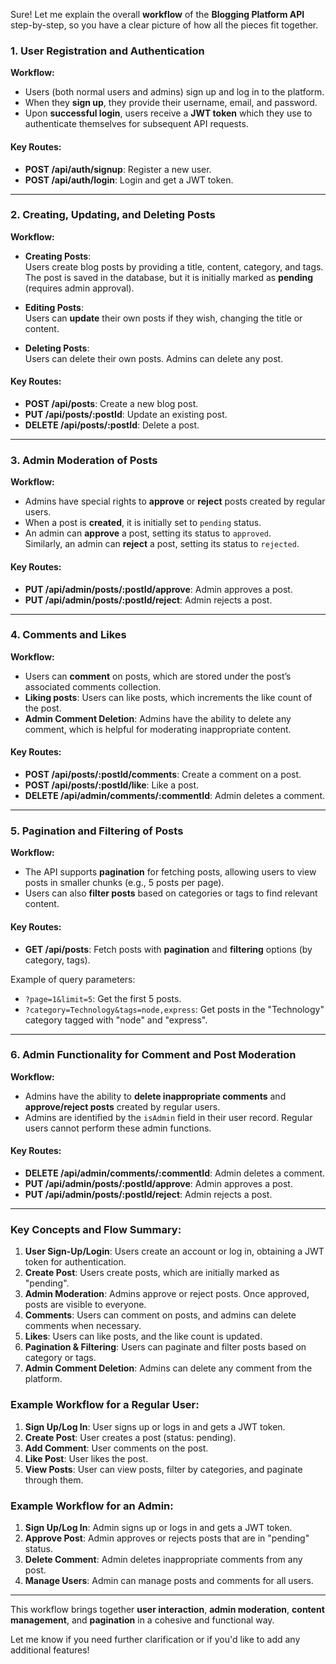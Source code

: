 Sure! Let me explain the overall **workflow** of the **Blogging Platform API** step-by-step, so you have a clear picture of how all the pieces fit together.

### **1. User Registration and Authentication**

**Workflow:**

-   Users (both normal users and admins) sign up and log in to the platform.
-   When they **sign up**, they provide their username, email, and password.
-   Upon **successful login**, users receive a **JWT token** which they use to authenticate themselves for subsequent API requests.

#### Key Routes:

-   **POST /api/auth/signup**: Register a new user.
-   **POST /api/auth/login**: Login and get a JWT token.

---

### **2. Creating, Updating, and Deleting Posts**

**Workflow:**

-   **Creating Posts**:  
    Users create blog posts by providing a title, content, category, and tags. The post is saved in the database, but it is initially marked as **pending** (requires admin approval).
-   **Editing Posts**:  
    Users can **update** their own posts if they wish, changing the title or content.

-   **Deleting Posts**:  
    Users can delete their own posts. Admins can delete any post.

#### Key Routes:

-   **POST /api/posts**: Create a new blog post.
-   **PUT /api/posts/:postId**: Update an existing post.
-   **DELETE /api/posts/:postId**: Delete a post.

---

### **3. Admin Moderation of Posts**

**Workflow:**

-   Admins have special rights to **approve** or **reject** posts created by regular users.
-   When a post is **created**, it is initially set to `pending` status.
-   An admin can **approve** a post, setting its status to `approved`.  
    Similarly, an admin can **reject** a post, setting its status to `rejected`.

#### Key Routes:

-   **PUT /api/admin/posts/:postId/approve**: Admin approves a post.
-   **PUT /api/admin/posts/:postId/reject**: Admin rejects a post.

---

### **4. Comments and Likes**

**Workflow:**

-   Users can **comment** on posts, which are stored under the post’s associated comments collection.
-   **Liking posts**: Users can like posts, which increments the like count of the post.
-   **Admin Comment Deletion**: Admins have the ability to delete any comment, which is helpful for moderating inappropriate content.

#### Key Routes:

-   **POST /api/posts/:postId/comments**: Create a comment on a post.
-   **POST /api/posts/:postId/like**: Like a post.
-   **DELETE /api/admin/comments/:commentId**: Admin deletes a comment.

---

### **5. Pagination and Filtering of Posts**

**Workflow:**

-   The API supports **pagination** for fetching posts, allowing users to view posts in smaller chunks (e.g., 5 posts per page).
-   Users can also **filter posts** based on categories or tags to find relevant content.

#### Key Routes:

-   **GET /api/posts**: Fetch posts with **pagination** and **filtering** options (by category, tags).

Example of query parameters:

-   `?page=1&limit=5`: Get the first 5 posts.
-   `?category=Technology&tags=node,express`: Get posts in the "Technology" category tagged with "node" and "express".

---

### **6. Admin Functionality for Comment and Post Moderation**

**Workflow:**

-   Admins have the ability to **delete inappropriate comments** and **approve/reject posts** created by regular users.
-   Admins are identified by the `isAdmin` field in their user record. Regular users cannot perform these admin functions.

#### Key Routes:

-   **DELETE /api/admin/comments/:commentId**: Admin deletes a comment.
-   **PUT /api/admin/posts/:postId/approve**: Admin approves a post.
-   **PUT /api/admin/posts/:postId/reject**: Admin rejects a post.

---

### **Key Concepts and Flow Summary:**

1. **User Sign-Up/Login**: Users create an account or log in, obtaining a JWT token for authentication.
2. **Create Post**: Users create posts, which are initially marked as "pending".
3. **Admin Moderation**: Admins approve or reject posts. Once approved, posts are visible to everyone.
4. **Comments**: Users can comment on posts, and admins can delete comments when necessary.
5. **Likes**: Users can like posts, and the like count is updated.
6. **Pagination & Filtering**: Users can paginate and filter posts based on category or tags.
7. **Admin Comment Deletion**: Admins can delete any comment from the platform.

### **Example Workflow for a Regular User:**

1. **Sign Up/Log In**: User signs up or logs in and gets a JWT token.
2. **Create Post**: User creates a post (status: pending).
3. **Add Comment**: User comments on the post.
4. **Like Post**: User likes the post.
5. **View Posts**: User can view posts, filter by categories, and paginate through them.

### **Example Workflow for an Admin:**

1. **Sign Up/Log In**: Admin signs up or logs in and gets a JWT token.
2. **Approve Post**: Admin approves or rejects posts that are in "pending" status.
3. **Delete Comment**: Admin deletes inappropriate comments from any post.
4. **Manage Users**: Admin can manage posts and comments for all users.

---

This workflow brings together **user interaction**, **admin moderation**, **content management**, and **pagination** in a cohesive and functional way.

Let me know if you need further clarification or if you'd like to add any additional features!
